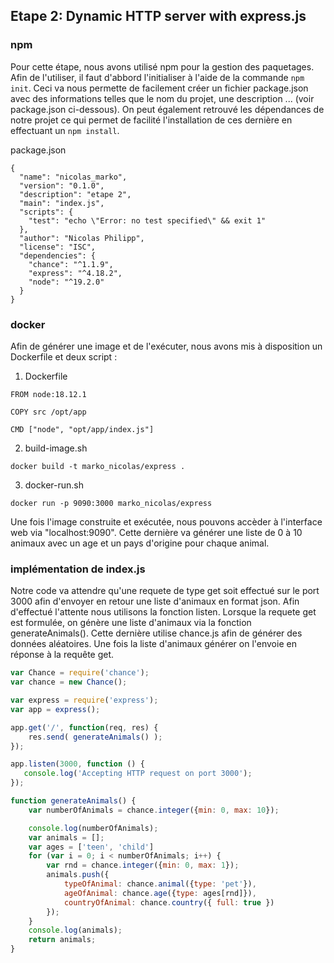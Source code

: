 ## Etape 2: Dynamic HTTP server with express.js

### npm

Pour cette étape, nous avons utilisé npm pour la gestion des paquetages. Afin de l'utiliser, il faut d'abbord l'initialiser à l'aide de la commande ``npm init``. Ceci va nous permette de facilement créer un fichier package.json avec des informations telles que le nom du projet, une description ... (voir package.json ci-dessous). On peut également retrouvé les dépendances de notre projet ce qui permet de facilité l'installation de ces dernière en effectuant un ``npm install``. 

package.json
```
{
  "name": "nicolas_marko",
  "version": "0.1.0",
  "description": "etape 2",
  "main": "index.js",
  "scripts": {
    "test": "echo \"Error: no test specified\" && exit 1"
  },
  "author": "Nicolas Philipp",
  "license": "ISC",
  "dependencies": {
    "chance": "^1.1.9",
    "express": "^4.18.2",
    "node": "^19.2.0"
  }
}
```

### docker

Afin de générer une image et de l'exécuter, nous avons mis à disposition un Dockerfile et deux script : 
1. Dockerfile
```
FROM node:18.12.1

COPY src /opt/app

CMD ["node", "opt/app/index.js"]
```

2. build-image.sh
```
docker build -t marko_nicolas/express .
```

3. docker-run.sh
```
docker run -p 9090:3000 marko_nicolas/express
```

Une fois l'image construite et exécutée, nous pouvons accèder à l'interface web via "localhost:9090". Cette dernière va générer une liste de 0 à 10 animaux avec un age et un pays d'origine pour chaque animal. 

### implémentation de index.js 

Notre code va attendre qu'une requete de type get soit effectué sur le port 3000 afin d'envoyer en retour une liste d'animaux en format json. Afin d'effectué l'attente nous utilisons la fonction listen. Lorsque la requete get est formulée, on génère une liste d'animaux via la fonction generateAnimals(). Cette dernière utilise chance.js afin de générer des données aléatoires. Une fois la liste d'animaux générer on l'envoie en réponse à la requête get. 

```js
var Chance = require('chance');
var chance = new Chance();

var express = require('express');
var app = express();

app.get('/', function(req, res) {
    res.send( generateAnimals() );
});

app.listen(3000, function () {
   console.log('Accepting HTTP request on port 3000');
});

function generateAnimals() {
    var numberOfAnimals = chance.integer({min: 0, max: 10});

    console.log(numberOfAnimals);
    var animals = [];
    var ages = ['teen', 'child']
    for (var i = 0; i < numberOfAnimals; i++) {
        var rnd = chance.integer({min: 0, max: 1});
        animals.push({
            typeOfAnimal: chance.animal({type: 'pet'}),
            ageOfAnimal: chance.age({type: ages[rnd]}),
            countryOfAnimal: chance.country({ full: true })
        });
    }
    console.log(animals);
    return animals;
}
```
